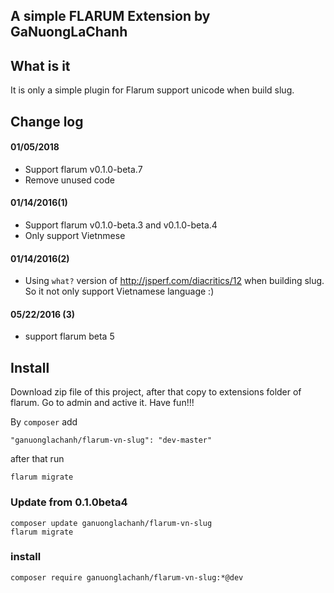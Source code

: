 ## A simple FLARUM Extension by GaNuongLaChanh
    
## What is it

It is only a simple plugin for Flarum support unicode when build slug.

## Change log

#### 01/05/2018

* Support flarum v0.1.0-beta.7
* Remove unused code

#### 01/14/2016(1)

* Support flarum v0.1.0-beta.3 and v0.1.0-beta.4
* Only support Vietnmese

#### 01/14/2016(2)

* Using `what?` version of http://jsperf.com/diacritics/12 when building slug. So it not only support Vietnamese language :)

#### 05/22/2016 (3)

* support flarum beta 5

## Install

Download zip file of this project, after that copy to extensions folder of flarum. Go to
 admin and active it. Have fun!!!
 
By `composer` add

    "ganuonglachanh/flarum-vn-slug": "dev-master"
    
after that run

    flarum migrate

### Update from 0.1.0beta4

    composer update ganuonglachanh/flarum-vn-slug
    flarum migrate
    
    
 ### install
    composer require ganuonglachanh/flarum-vn-slug:*@dev
